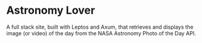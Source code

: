 # Astronomy Lover

A full stack site, built with Leptos and Axum, that retrieves and displays the image (or video) of the day from the NASA Astronomy Photo of the Day API.